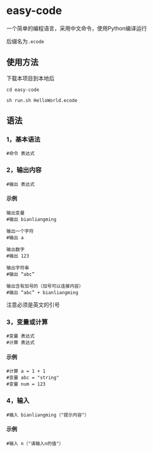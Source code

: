 # easy-code

一个简单的编程语言，采用中文命令，使用Python编译运行

后缀名为`.ecode`

## 使用方法

下载本项目到本地后

```
cd easy-code
```

```
sh run.sh HelloWorld.ecode
```

## 语法

### 1，基本语法

```
#命令 表达式
```

### 2，输出内容

```
#输出 表达式
```

#### 示例

```
输出变量
#输出 bianliangming

输出一个字符
#输出 a

输出数字
#输出 123

输出字符串
#输出 “abc”

输出含有加号的（加号可以连接内容）
#输出 “abc” + bianliangming
```

注意必须是英文的引号

### 3，变量或计算

```
#变量 表达式
#计算 表达式
```

#### 示例

```
#计算 a = 1 + 1
#变量 abc = "string"
#变量 num = 123
```

### 4，输入

```
#输入 bianliangming（"提示内容"）
```

#### 示例

```
#输入 n（"请输入n的值"）
```
